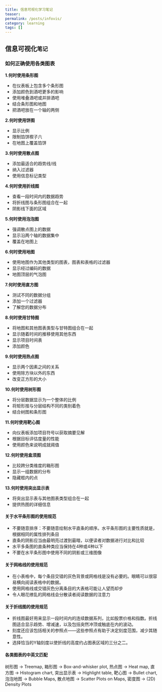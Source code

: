 ```yaml
---
title: 信息可视化学习笔记
teaser: 
permalink: /posts/infovis/
category: learning
tags: []
---
```

信息可视化`笔记` 
----------------

### **如何正确使用各类图表**
**1.何时使用条形图**
* 在仪表板上包含多个条形图
* 添加颜色到酒吧更多的影响
* 使用堆叠酒吧或并排酒吧
* 结合条形图和地图
* 把酒吧放在一个轴的两侧

**2.何时使用饼图**
* 显示比例
* 限制馅饼楔子六
* 在地图上覆盖馅饼

**3.何时使用散点图**
* 添加最适合的趋势线/线
* 纳入过滤器
* 使用信息标记类型

**4.何时使用折线图**
* 查看一段时间内的数据趋势
* 将折线图与条形图组合在一起
* 阴影线下面的区域

**5.何时使用泡泡图**
* 强调散点图上的数据
* 显示沿两个轴的数据集中
* 覆盖在地图上

**6.何时使用地图**
* 使用地图作为其他类型的图表，图表和表格的过滤器
* 显示经过编码的数据
* 地图顶层的气泡图

**7.何时使用直方图**
* 测试不同的数据分组
* 添加一个过滤器
* 了解您的数据分布

**8.何时使用甘特图**
* 将地图和其他图表类型与甘特图组合在一起
* 显示随着时间的推移使用其他东西
* 显示项目时间表
* 添加颜色

**9.何时使用热点图**
* 显示两个因素之间的关系
* 使用除方块以外的东西
* 改变正方形的大小

**10.何时使用树形图**
* 将分层数据显示为一个整体的比例
* 将矩形按与分层结构不同的类别着色
* 结合树图和条形图

**11.何时使用靶心图**
* 向仪表板添加项目符号以获取摘要见解
* 根据目标评估度量的性能
* 使用颜色来说明成就阈值

**12.何时使用盒须图**
* 比较跨分类维度的箱形图
* 显示一组数据的分布
* 隐藏框内的点

**13.何时使用突出显示表**
* 将突出显示表与其他图表类型组合在一起
* 提供热图的详细信息

#### **关于水平条形图的使用规范**
* 不要随意排序：不要随意绘制水平直条的顺序。水平条形图的主要性质就是，根据相同的属性排列条目
* 直条的阴影应当由最明亮过渡到最暗，以便读者对数据进行对比和比较
* 水平多条图的直条种类应当保持在4种或4种以下
* 不要在水平条形图中使用不同的阴影或三维图像

#### **关于网格线的使用规范**
* 在小表格中，每个条目交错的灰色背景或网格线是没有必要的。眼睛可以很容易横向阅读表格中的数据。
* 使用网格线或交错灰色分离条目的大表格可能让人望而却步
* 令人眼花缭乱的网格线会分散读者阅读数据的注意力

#### **关于折线图的使用规范**
* 折线图最好用来显示一段时间内的连续数据系列，比如股票价格和指数。折线图适合显示趋势、增减速，以及包括突然冲顶或触底在内的波动。 
* 刻度还应该包括相关的参照点——这些参照点有助于决定刻度范围，减少其随意性。
* 选择恰当的Y轴刻度以使折线的高度约占图表区域的三分之二。

#### **各类图表的中英文匹配**
树形图 → Treemap, 箱形图 → Box-and-whisker plot, 热点图 → Heat map, 直方图 → Histogram chart, 突出显示表 → Highlight table, 靶心图 → Bullet chart, 泡泡地图 → Bubble Maps, 散点地图 → Scatter Plots on Maps, 密度图 → (2D) Density Plots



